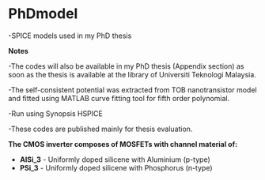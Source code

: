 # **PhDmodel**

-SPICE models used in my PhD thesis



**Notes**

-The codes will also be available in my PhD thesis (Appendix section) as soon as the thesis is available at the library of Universiti Teknologi Malaysia.

-The self-consistent potential was extracted from TOB nanotransistor model and fitted using MATLAB curve fitting tool for fifth order polynomial.

-Run using Synopsis HSPICE

-These codes are published mainly for thesis evaluation.

**The CMOS inverter composes of MOSFETs with channel material of:**

* **AlSi_3** - Uniformly doped silicene with Aluminium (p-type)
* **PSi_3** - Uniformly doped silicene with Phosphorus (n-type)


